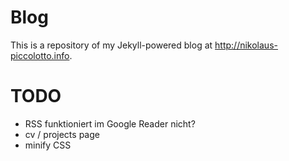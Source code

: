 # Blog

This is a repository of my Jekyll-powered blog at http://nikolaus-piccolotto.info.

# TODO


* RSS funktioniert im Google Reader nicht?
* cv / projects page
* minify CSS
